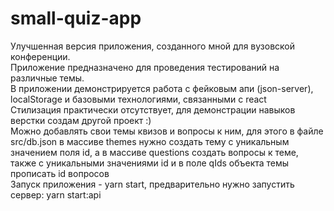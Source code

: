 # small-quiz-app

Улучшенная версия приложения, созданного мной для вузовской конференции. </br>
Приложение предназначено для проведения тестирований на различные темы. </br>
В приложении демонстрируется работа с фейковым апи (json-server), localStorage и базовыми технологиями, связанными с react </br>
Стилизация практически отсутствует, для демонстрации навыков верстки создам другой проект :) </br>
Можно добавлять свои темы квизов и вопросы к ним, для этого в файле
src/db.json в массиве themes нужно создать тему с уникальным значением поля id, а в массиве questions создать вопросы к теме, также с уникальными значениями id 
и в поле qIds объекта темы прописать id вопросов </br>
Запуск приложения - yarn start, предварительно нужно запустить сервер: yarn start:api
